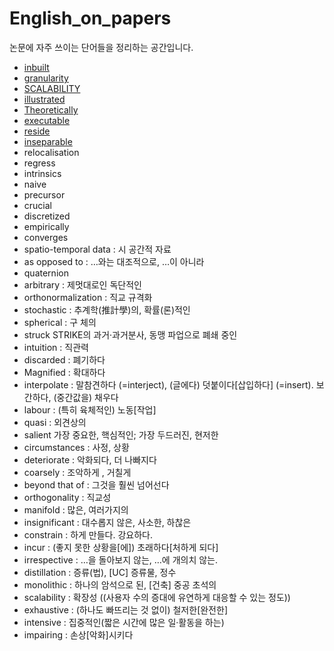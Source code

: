 # English_on_papers
논문에 자주 쓰이는 단어들을 정리하는 공간입니다.

* [inbuilt](https://search.naver.com/search.naver?sm=tab_hty.top&where=nexearch&query=inbuilt&oquery=overhead&tqi=hnBiHsprvmZsst1nLRdssssst1w-487034)
* [granularity](https://search.naver.com/search.naver?where=nexearch&sm=top_hty&fbm=1&ie=utf8&query=granularity)
* [SCALABILITY](https://search.naver.com/search.naver?where=nexearch&sm=top_hty&fbm=0&ie=utf8&query=SCALABILITY+)
* [illustrated](https://search.naver.com/search.naver?sm=tab_hty.top&where=nexearch&query=illustrated&oquery=SCALABILITY&tqi=hnBxWwprvhGss4hxstKssssss74-175209)
* [Theoretically](https://search.naver.com/search.naver?sm=tab_hty.top&where=nexearch&query=Theoretically&oquery=%EC%9C%84%ED%82%A4%EB%B0%B1%EA%B3%BC&tqi=hnB1Fwp0JXossez0N%2B8ssssssqC-105798)
* [executable](https://search.naver.com/search.naver?where=nexearch&sm=top_hty&fbm=1&ie=utf8&query=executable)
* [reside](https://search.naver.com/search.naver?where=nexearch&sm=top_hty&fbm=1&ie=utf8&query=executable)
* [inseparable](https://search.naver.com/search.naver?where=nexearch&sm=top_hty&fbm=0&ie=utf8&query=inseparable)
* relocalisation
* regress 
* intrinsics
* naive 
* precursor 
* crucial
* discretized
* empirically
* converges
* spatio-temporal data : 시 공간적 자료
* as opposed to : …와는 대조적으로, …이 아니라
* quaternion
* arbitrary : 제멋대로인 독단적인
* orthonormalization : 직교 규격화
* stochastic : 추계학(推計學)의, 확률(론)적인
* spherical : 구 체의
* struck STRIKE의 과거·과거분사, 동맹 파업으로 폐쇄 중인
* intuition : 직관력
* discarded : 폐기하다
* Magnified : 확대하다
* interpolate : 말참견하다 (=interject), (글에다) 덧붙이다[삽입하다] (=insert). 보간하다, (중간값을) 채우다
* labour : (특히 육체적인) 노동[작업]
* quasi : 외견상의
* salient 가장 중요한, 핵심적인; 가장 두드러진, 현저한
* circumstances : 사정, 상황
* deteriorate : 악화되다, 더 나빠지다
* coarsely : 조악하게 , 거칠게
* beyond that of :  그것을 훨씬 넘어선다
* orthogonality : 직교성
* manifold : 많은, 여러가지의
* insignificant : 대수롭지 않은, 사소한, 하찮은
* constrain : 하게 만들다. 강요하다.
* incur : (좋지 못한 상황을[에]) 초래하다[처하게 되다]
* irrespective : …을 돌아보지 않는, …에 개의치 않는.
* distillation : 증류(법), [UC] 증류물, 정수
* monolithic : 하나의 암석으로 된, [건축] 중공 초석의
* scalability : 확장성 ((사용자 수의 증대에 유연하게 대응할 수 있는 정도))
* exhaustive : (하나도 빠뜨리는 것 없이) 철저한[완전한]
* intensive : 집중적인(짧은 시간에 많은 일·활동을 하는)
* impairing : 손상[악화]시키다

